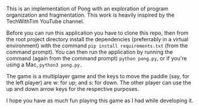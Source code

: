 This is an implementation of Pong with an exploration of program organization and fragmentation.
This work is heavily inspired by the TechWithTim YouTube channel.

Before you can run this application you have to clone this repo, then from the root project directory install 
the dependencies (preferrably in a virtual environment) with the command `pip install requirements.txt` (from
the command prompt). You can then run the application by running the command (again from the command prompt) 
`python pong.py`, or if you're using a Mac, `python3 pong.py.`

The game is a multiplayer game and the keys to move the paddle (say, for the left player) are w: for up; and 
s: for down. The other player can use the up and down arrow keys for the respective purposes.

I hope you have as much fun playing this game as I had while developing it.
